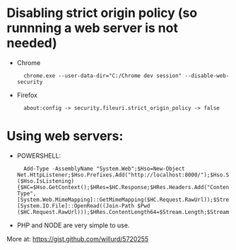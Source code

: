 # Disabling strict origin policy (so runnning a web server is not needed)

- Chrome

        chrome.exe --user-data-dir="C:/Chrome dev session" --disable-web-security

- Firefox

        about:config -> security.fileuri.strict_origin_policy -> false


# Using web servers:

- POWERSHELL:

        Add-Type -AssemblyName "System.Web";$Hso=New-Object Net.HttpListener;$Hso.Prefixes.Add("http://localhost:8000/");$Hso.Start();While ($Hso.IsListening){$HC=$Hso.GetContext();$HRes=$HC.Response;$HRes.Headers.Add("Content-Type",[System.Web.MimeMapping]::GetMimeMapping($HC.Request.RawUrl));$Stream=[System.IO.File]::OpenRead((Join-Path $Pwd ($HC.Request.RawUrl)));$HRes.ContentLength64=$Stream.Length;$Stream.CopyTo($HRes.OutputStream);$Stream.Close();$HRes.Close()};$Hso.Stop()

- PHP and NODE are very simple to use.

More at: https://gist.github.com/willurd/5720255
